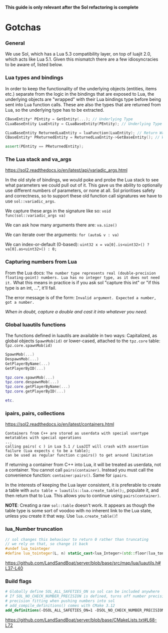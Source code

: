 **This guide is only relevant after the Sol refactoring is complete**

# Gotchas

### General
We use Sol, which has a Lua 5.3 compatibility layer, on top of luajit 2.0, which acts like Lua 5.1. Given this mismatch there are a few idiosyncracies to be aware of, listed below.

### Lua types and bindings
In order to keep the functionality of the underlying objects (entities, items etc.) separate from the logic in the bindings that are exposed to Lua, the underlying objects are "wrapped" with their Lua bindings type before being sent into Lua function calls. These are also the types that are returned from Lua, so the underlying type has to be extracted.
```cpp
CBaseEntity* PEntity = GetEntity(...); // Underlying Type
CLuaBaseEntity LuaEntity = CLuaBaseEntity(PEntity); // Underlying Type -> Wrapping Type

CLuaBaseEntity ReturnedLuaEntity = luaFunction(LuaEntity); // Return Wrapping Type
CBaseEntity* PReturnedEntity = ReturnedLuaEntity->GetBaseEntity(); // Wrapping Type -> Underlying Type

assert(PEntity == PReturnedEntity);
```

### The Lua stack and va_args
https://sol2.readthedocs.io/en/latest/api/variadic_args.html

In the old style of bindings, we would poke and probe the Lua stack to see what parameters we could pull out of it. This gave us the ability to optionally use different numbers of parameters, or none at all. Sol prioritises safety and correctness, so to support these old function call signatures we have to use `sol::variadic_args`.


We capture these args in the signature like so: `void func(sol::variadic_args va)`

We can ask how many arguments there are: `va.size()`

We can iterate over the arguments: `for (auto& v : va)`

We can index-or-default (0-based): `uint32 x = va[0].is<uint32>() ? va[0].as<uint32>() : 0;`

### Capturing numbers from Lua
From the Lua docs: `The number type represents real (double-precision floating-point) numbers. Lua has no integer type, as it does not need it.`
What this means in practice is if you ask sol "capture this int" or "if this type is an int, ...", it'll fail.

The error message is of the form: `Invalid argument. Expected a number, got a number.`

_When in doubt, capture a double and cast it into whatever you need._

### Global luautils functions
The functions defined in luautils are available in two ways: Capitalized, as global objects `SpawnMob(id)` or lower-cased, attached to the `tpz.core` table: `tpz.core.spawnMob(id)`
```lua
SpawnMob(...)
DespawnMob(...)
GetPlayerByName(...)
GetPlayerByID(...)

tpz.core.spawnMob(...)
tpz.core.despawnMob(...)
tpz.core.getPlayerByName(...)
tpz.core.getPlayerByID(...)

etc.
```

### ipairs, pairs, collections
https://sol2.readthedocs.io/en/latest/containers.html
```
Containers from C++ are stored as userdata with special usertype metatables with special operations
...
calling pairs( c ) in Lua 5.1 / LuaJIT will crash with assertion failure (Lua expects c to be a table);
can be used as regular function c:pairs() to get around limitation
```

If returning a container from C++ into Lua, it will be treated as userdata, not a container. You cannot call `pairs(container)`. Instead you must call the convenience function: `container:pairs()`. Same for `ipairs`.

In the interests of keeping the Lua layer consistent, it is preferable to create a table with `auto table = luautils::lua.create_table();`, populate it, and then return that to Lua. This allows you to continue using `pairs(container)`.

**NOTE**: Creating a raw `sol::table` doesn't work. It appears as though the table type is some sort of voodoo with no inherent link to the Lua state, unless you create it that way. Use `lua.create_table()`!

### lua_Number truncation
```cpp
// sol changes this behaviour to return 0 rather than truncating
// we rely on that, so change it back
#undef lua_tointeger
#define lua_tointeger(L, n) static_cast<lua_Integer>(std::floor(lua_tonumber(L, n)))
```
https://github.com/LandSandBoat/server/blob/base/src/map/lua/luautils.h#L37-L40

### Build flags
```cmake
# Globally define SOL_ALL_SAFETIES_ON so sol can be included anywhere
# If SOL_NO_CHECK_NUMBER_PRECISION is defined, turns off number precision and integer
# precision fitting when pushing numbers into sol
# add_compile_definitions() comes with CMake 3.12
add_definitions(-DSOL_ALL_SAFETIES_ON=1 -DSOL_NO_CHECK_NUMBER_PRECISION=1)
```
https://github.com/LandSandBoat/server/blob/base/CMakeLists.txt#L68-L72